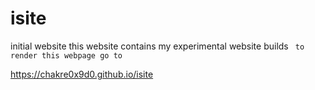 # isite
initial website
this website contains my experimental website builds
``` to render this webpage go to``` 

https://chakre0x9d0.github.io/isite
